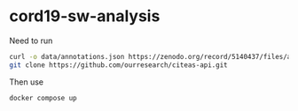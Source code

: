 # cord19-sw-analysis

Need to run

```sh
curl -o data/annotations.json https://zenodo.org/record/5140437/files/annotations.json?download=1
git clone https://github.com/ourresearch/citeas-api.git
```

Then use

```sh
docker compose up
```
